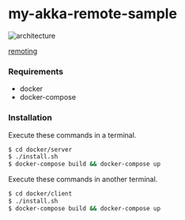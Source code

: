 # my-akka-remote-sample

![architecture](https://cloud.githubusercontent.com/assets/795197/15935072/02f088ea-2ea1-11e6-95b6-ad4a68937384.png)

[remoting](http://doc.akka.io/docs/akka/snapshot/scala/remoting.html)

### Requirements

* docker
* docker-compose

### Installation 

Execute these commands in a terminal.
```sh
$ cd docker/server
$ ./install.sh
$ docker-compose build && docker-compose up
```

Execute these commands in another terminal.
```sh
$ cd docker/client
$ ./install.sh
$ docker-compose build && docker-compose up
```
